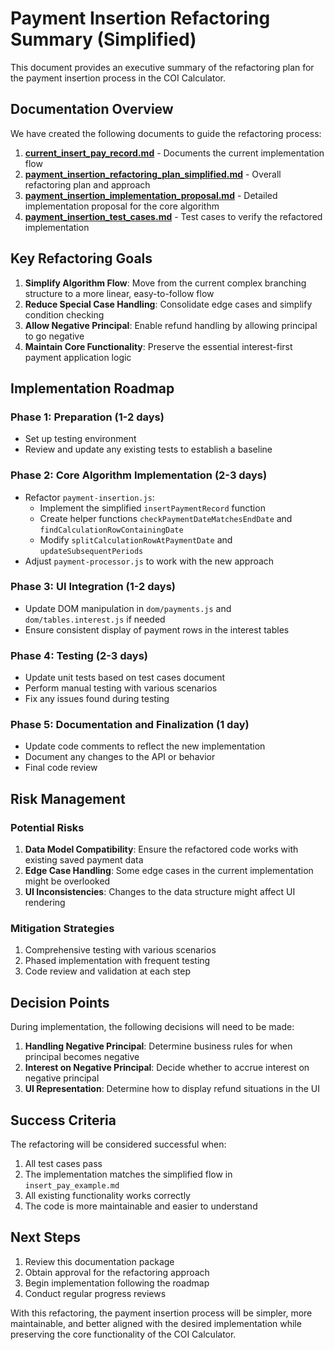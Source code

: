 # Payment Insertion Refactoring Summary (Simplified)

This document provides an executive summary of the refactoring plan for the payment insertion process in the COI Calculator.

## Documentation Overview

We have created the following documents to guide the refactoring process:

1. **[current_insert_pay_record.md](./current_insert_pay_record.md)** - Documents the current implementation flow
2. **[payment_insertion_refactoring_plan_simplified.md](./payment_insertion_refactoring_plan_simplified.md)** - Overall refactoring plan and approach
3. **[payment_insertion_implementation_proposal.md](./payment_insertion_implementation_proposal.md)** - Detailed implementation proposal for the core algorithm
4. **[payment_insertion_test_cases.md](./payment_insertion_test_cases.md)** - Test cases to verify the refactored implementation

## Key Refactoring Goals

1. **Simplify Algorithm Flow**: Move from the current complex branching structure to a more linear, easy-to-follow flow
2. **Reduce Special Case Handling**: Consolidate edge cases and simplify condition checking
3. **Allow Negative Principal**: Enable refund handling by allowing principal to go negative
4. **Maintain Core Functionality**: Preserve the essential interest-first payment application logic

## Implementation Roadmap

### Phase 1: Preparation (1-2 days)
- Set up testing environment
- Review and update any existing tests to establish a baseline

### Phase 2: Core Algorithm Implementation (2-3 days)
- Refactor `payment-insertion.js`:
  - Implement the simplified `insertPaymentRecord` function
  - Create helper functions `checkPaymentDateMatchesEndDate` and `findCalculationRowContainingDate`
  - Modify `splitCalculationRowAtPaymentDate` and `updateSubsequentPeriods`
- Adjust `payment-processor.js` to work with the new approach

### Phase 3: UI Integration (1-2 days)
- Update DOM manipulation in `dom/payments.js` and `dom/tables.interest.js` if needed
- Ensure consistent display of payment rows in the interest tables

### Phase 4: Testing (2-3 days)
- Update unit tests based on test cases document
- Perform manual testing with various scenarios
- Fix any issues found during testing

### Phase 5: Documentation and Finalization (1 day)
- Update code comments to reflect the new implementation
- Document any changes to the API or behavior
- Final code review

## Risk Management

### Potential Risks
1. **Data Model Compatibility**: Ensure the refactored code works with existing saved payment data
2. **Edge Case Handling**: Some edge cases in the current implementation might be overlooked
3. **UI Inconsistencies**: Changes to the data structure might affect UI rendering

### Mitigation Strategies
1. Comprehensive testing with various scenarios
2. Phased implementation with frequent testing
3. Code review and validation at each step

## Decision Points

During implementation, the following decisions will need to be made:

1. **Handling Negative Principal**: Determine business rules for when principal becomes negative
2. **Interest on Negative Principal**: Decide whether to accrue interest on negative principal
3. **UI Representation**: Determine how to display refund situations in the UI

## Success Criteria

The refactoring will be considered successful when:

1. All test cases pass
2. The implementation matches the simplified flow in `insert_pay_example.md`
3. All existing functionality works correctly
4. The code is more maintainable and easier to understand

## Next Steps

1. Review this documentation package
2. Obtain approval for the refactoring approach
3. Begin implementation following the roadmap
4. Conduct regular progress reviews

With this refactoring, the payment insertion process will be simpler, more maintainable, and better aligned with the desired implementation while preserving the core functionality of the COI Calculator.
